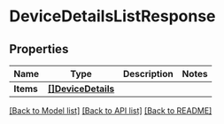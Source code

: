 # DeviceDetailsListResponse

## Properties

Name | Type | Description | Notes
------------ | ------------- | ------------- | -------------
**Items** | [**[]DeviceDetails**](DeviceDetails.md) |  | 

[[Back to Model list]](../README.md#documentation-for-models) [[Back to API list]](../README.md#documentation-for-api-endpoints) [[Back to README]](../README.md)



